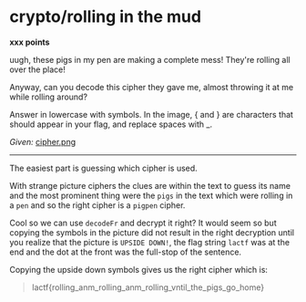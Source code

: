 # crypto/rolling in the mud

**xxx points**

uugh, these pigs in my pen are making a complete mess! They're rolling all over the place!

Anyway, can you decode this cipher they gave me, almost throwing it at me while rolling around?

Answer in lowercase with symbols. In the image, { and } are characters that should appear in your flag, and replace spaces with _.

*Given:* [cipher.png]()

___

The easiest part is guessing which cipher is used.

With strange picture ciphers the clues are within the text to guess its name and the most prominent thing were the `pigs` in the text which were rolling in a `pen` and so the right cipher is a `pigpen` cipher.

Cool so we can use `decodeFr` and decrypt it right? It would seem so but copying the symbols in the picture did not result in the right decryption until you realize that the picture is `UPSIDE DOWN!`, the flag string `lactf` was at the end and the dot at the front was the full-stop of the sentence.

Copying the upside down symbols gives us the right cipher which is:

> lactf{rolling_anm_rolling_anm_rolling_vntil_the_pigs_go_home}
